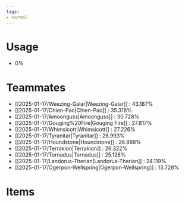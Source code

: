```yaml
---
tags:
- normal
---
```

# Usage
- 0%
# Teammates
- [[2025-01-17/Weezing-Galar|Weezing-Galar]] : 43.187%
- [[2025-01-17/Chien-Pao|Chien-Pao]] : 35.318%
- [[2025-01-17/Amoonguss|Amoonguss]] : 30.728%
- [[2025-01-17/Gouging%20Fire|Gouging Fire]] : 27.817%
- [[2025-01-17/Whimsicott|Whimsicott]] : 27.226%
- [[2025-01-17/Tyranitar|Tyranitar]] : 26.993%
- [[2025-01-17/Houndstone|Houndstone]] : 26.988%
- [[2025-01-17/Terrakion|Terrakion]] : 26.322%
- [[2025-01-17/Tornadus|Tornadus]] : 25.126%
- [[2025-01-17/Landorus-Therian|Landorus-Therian]] : 24.119%
- [[2025-01-17/Ogerpon-Wellspring|Ogerpon-Wellspring]] : 13.728%
# Items